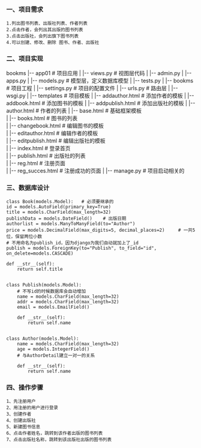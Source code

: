 ### 一、项目需求
    1.列出图书列表、出版社列表、作者列表
    2.点击作者，会列出其出版的图书列表
    3.点击出版社，会列出旗下图书列表
    4.可以创建、修改、删除 图书、作者、出版社
    
### 二、项目实现
bookms
|-- app01  # 项目应用
|   |-- views.py  # 视图层代码
|   |-- admin.py
|   |-- apps.py
|   |-- models.py # 模型层，定义数据库模型
|   |-- tests.py
|
|-- bookms  # 项目工程
|   |-- settings.py     # 项目的配置文件
|   |-- urls.py     # 路由层
|   |-- wsgi.py
|
|-- templates   # 项目模板
|   |-- addauthor.html  # 添加作者的模板
|   |-- addbook.html    # 添加图书的模板
|   |-- addpublish.html     # 添加出版社的模板
|   |-- author.html     # 作者的列表
|   |-- base.html       # 基础框架模板  
|   |-- books.html      # 图书的列表    
|   |-- changebook.html     # 编辑图书的模板    
|   |-- editauthor.html     # 编辑作者的模板    
|   |-- editpublish.html    # 编辑出版社的模板  
|   |-- index.html      # 登录首页  
|   |-- publish.html    # 出版社的列表  
|   |-- reg.html        # 注册页面  
|   |-- reg_succes.html     # 注册成功的页面
|
|-- manage.py   # 项目启动相关的

### 三、数据库设计
    class Book(models.Model):   # 必须要继承的
    id = models.AutoField(primary_key=True)
    title = models.CharField(max_length=32)
    publishData = models.DateField()    # 出版日期
    authorlist = models.ManyToManyField(to="Author")
    price = models.DecimalField(max_digits=5, decimal_places=2)     # 一共5位，保留两位小数
    # 不用命名为publish_id，因为django为我们自动就加上了_id
    publish = models.ForeignKey(to="Publish", to_field="id", on_delete=models.CASCADE)

    def __str__(self):
        return self.title


    class Publish(models.Model):
        # 不写id的时候数据库会自动增加
        name = models.CharField(max_length=32)
        addr = models.CharField(max_length=32)
        email = models.EmailField()
    
        def __str__(self):
            return self.name


    class Author(models.Model):
        name = models.CharField(max_length=32)
        age = models.IntegerField()
        # 与AuthorDetail建立一对一的关系
    
        def __str__(self):
            return self.name
    

###  四、操作步骤
    1、先注册用户
    2、用注册的用户进行登录
    3、创建作者
    4、创建出版社
    5、新建图书信息
    6、点击作者姓名，跳转到该作者出版的图书列表
    7、点击出版社名称，跳转到该出版社出版的图书列表